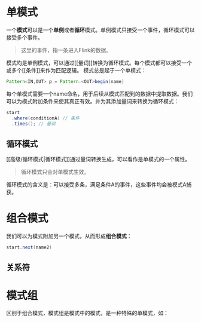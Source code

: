 # 单模式

一个**模式**可以是一个**单例**或者**循环**模式。单例模式只接受一个事件，循环模式可以接受多个事件。

> 这里的事件，指一条进入Flink的数据。

模式均是单例模式，可以通过[[量词]]转换为循环模式。每个模式都可以接受一个或多个[[条件]]来作为匹配逻辑。
模式总是起于一个单模式：
```java
Pattern<IN,OUT> p = Pattern.<OUT>begin(name)
```
每个单模式需要一个name命名，用于后续从模式匹配到的数据中提取数据。我们可以为模式附加条件来使其真正有效。并为其添加量词来转换为循环模式：
```java
start
  .where(conditionA) // 条件
  .times(); // 量词
```

## 循环模式

[[高级/循环模式|循环模式]]通过量词转换生成，可以看作是单模式的一个属性。

> 循环模式只会对单模式生效。

循环模式的含义是：可以接受多条，满足条件A的事件，这些事件均会被模式A捕获。

# 组合模式
我们可以为模式附加另一个模式，从而形成**组合模式**：
```java
start.next(name2)
```



## 关系符




# 模式组
区别于组合模式，模式组是模式中的模式，是一种特殊的单模式，如：
```java

```